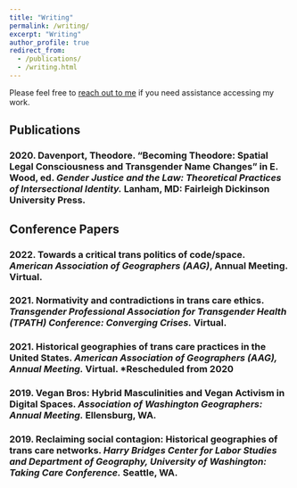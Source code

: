 ```yaml
---
title: "Writing"
permalink: /writing/
excerpt: "Writing"
author_profile: true
redirect_from:
  - /publications/
  - /writing.html
---
```

Please feel free to [reach out to me](/contact) if you need assistance accessing my work.

## Publications
### 2020. Davenport, Theodore. “Becoming Theodore: Spatial Legal Consciousness and Transgender Name Changes” in E. Wood, ed. _Gender Justice and the Law: Theoretical Practices of Intersectional Identity._ Lanham, MD: Fairleigh Dickinson University Press.

## Conference Papers
### 2022. Towards a critical trans politics of code/space. _American Association of Geographers (AAG)_, Annual Meeting. Virtual.
### 2021. Normativity and contradictions in trans care ethics. _Transgender Professional Association for Transgender Health (TPATH) Conference: Converging Crises._ Virtual.
### 2021. Historical geographies of trans care practices in the United States. _American Association of Geographers (AAG), Annual Meeting._ Virtual. *Rescheduled from 2020
### 2019. Vegan Bros: Hybrid Masculinities and Vegan Activism in Digital Spaces. _Association of Washington Geographers: Annual Meeting._ Ellensburg, WA.
### 2019. Reclaiming social contagion: Historical geographies of trans care networks. _Harry Bridges Center for Labor Studies and Department of Geography, University of Washington: Taking Care Conference._ Seattle, WA.
